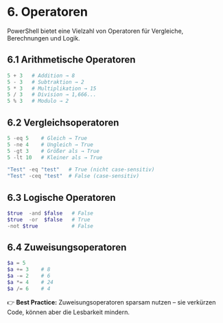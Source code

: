# 6. Operatoren

PowerShell bietet eine Vielzahl von Operatoren für Vergleiche, Berechnungen und Logik.

## 6.1 Arithmetische Operatoren

```powershell
5 + 3   # Addition → 8
5 - 3   # Subtraktion → 2
5 * 3   # Multiplikation → 15
5 / 3   # Division → 1,666...
5 % 3   # Modulo → 2
```

## 6.2 Vergleichsoperatoren

```powershell
5 -eq 5    # Gleich → True
5 -ne 4    # Ungleich → True
5 -gt 3    # Größer als → True
5 -lt 10   # Kleiner als → True

"Test" -eq "test"   # True (nicht case-sensitiv)
"Test" -ceq "test"  # False (case-sensitiv)
```

## 6.3 Logische Operatoren

```powershell
$true  -and $false   # False
$true  -or  $false   # True
-not $true           # False
```

## 6.4 Zuweisungsoperatoren

```powershell
$a = 5
$a += 3    # 8
$a -= 2    # 6
$a *= 4    # 24
$a /= 6    # 4
```

👉 **Best Practice:** Zuweisungsoperatoren sparsam nutzen – sie verkürzen Code, können aber die Lesbarkeit mindern.

